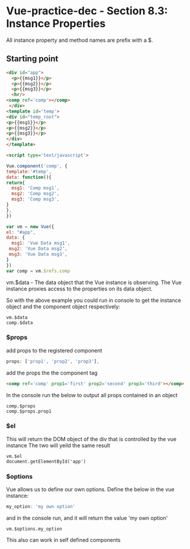 # Vue-practice-dec - Section 8.3: Instance Properties


All instance property and method names are prefix with a $.

## Starting point
``` html
<div id="app">
  <p>{{msg1}}</p>
  <p>{{msg2}}</p>
  <p>{{msg3}}</p>
  <hr/>
<comp ref='comp'></comp>
 </div>
<template id='temp'>
<div id="temp_root">
<p>{{msg1}}</p>
<p>{{msg2}}</p>
<p>{{msg3}}</p>
</div>
</template>

<script type='text/javascript'>

Vue.component('comp', {
template:'#temp',
data: function(){
return{
  msg1: 'Comp msg1',
  msg2: 'Comp msg2',
  msg3: 'Comp msg3',
}
},
})

var vm = new Vue({
el: "#app",
data: {
  msg1: 'Vue Data msg1',
 msg2: 'Vue Data msg2',
 msg3: 'Vue Data msg3',
}
})
var comp = vm.$refs.comp
```
vm.$data - The data object that the Vue instance is observing. The Vue instance proxies access to the properties on its data object.

So with the above example you could run in console to get the instance object and the component object respectively:

``` console
vm.$data
comp.$data
```
### $props
add props to the registered component

``` javascript
props: ['prop1', 'prop2', 'prop3'],
```
add the props the the component tag

``` html
<comp ref='comp' prop1='first' prop2='second' prop3='third'></comp>
```
In the console run the below to output all props contained in an object
``` console
comp.$props
comp.$props.prop1
```

### $el
This will return the DOM object of the div that is controlled by the vue instance
The two will yeild the same result

``` console
vm.$el
document.getElementById('app')
```
### $options
Vue allows us to define our own options.  Define the below in the vue instance:
``` javascript
my_option: 'my own option'
```
and in the console run, and it will return the value 'my own option'
``` console
vm.$options.my_option
```
This also can work in self defined components
